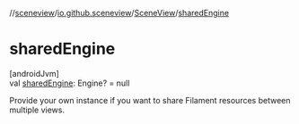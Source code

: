 //[sceneview](../../../index.md)/[io.github.sceneview](../index.md)/[SceneView](index.md)/[sharedEngine](shared-engine.md)

# sharedEngine

[androidJvm]\
val [sharedEngine](shared-engine.md): Engine? = null

Provide your own instance if you want to share Filament resources between multiple views.
